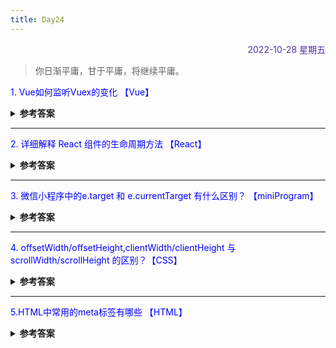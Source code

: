 ```yaml
---
title: Day24
---
```


<div align="right" style="color:#512DA8">2022-10-28 星期五</div>

> 你日渐平庸，甘于平庸，将继续平庸。

<p style="color:blue">1. Vue如何监听Vuex的变化  【Vue】</p>
<details>
<summary><b>参考答案</b></summary>

1. 通过 watch 方法监听

```JavaScript
const app = createApp({
    watch: {
        '$store.state.counter'() {
        console.log('https://day.liugezhou.online');
        }
    }
})
```

2. 使用 vuex 提供的 API：`store.subscribe()`

```JavaScript
store.subscribe((mutation, state) => {
    if (mutation.type === 'add') {
        console.log('counter change in subscribe()!');
    }
})
```

总结：

- watch 方式简单好用，且能获取变化前后值，首选；
- subscribe 方法会被所有 commit 行为触发，因此还需要判断 mutation.type，用起来略繁琐，一般用于 vuex 插件中。

</details>

<hr/>
<p style="color:blue">2. 详细解释 React 组件的生命周期方法 【React】 </p>
<details>
<summary><b>参考答案</b></summary>

一些最重要的生命周期方法是：

- componentWillMount() – 在渲染之前执行，在客户端和服务器端都会执行。
- componentDidMount() – 仅在第一次渲染后在客户端执行。
- componentWillReceiveProps() – 当从父类接收到 props 并且在调用另一个渲染器之前调用。
- shouldComponentUpdate() – 根据特定条件返回 true 或 false。如果你希望更新组件，请返回true 否则返回 false。默认情况下，它返回 false。
- componentWillUpdate() – 在 DOM 中进行渲染之前调用。
- componentDidUpdate() – 在渲染发生后立即调用。
- componentWillUnmount() – 从 DOM 卸载组件后调用。用于清理内存空间。

</details>

<hr/>
<p style="color:blue">3. 微信小程序中的e.target 和 e.currentTarget 有什么区别？ 【miniProgram】</p>
<details>
<summary><b>参考答案</b></summary>

e.target与e.currentTarget的区别尤其是涉及到页面传值时，特别有用。

- e.target：触发事件的元素
- e.currentTarget：绑定事件的元素

简答举例:   
有一个父元素绑定了事件，父元素中有A B两个子元素,当我们点击A或者B元素的时候，这个时候e.target指的是A或B，e.currentTarget指的是父元素。   

即：
1. 如果绑定的事件所在组件没有子元素，则用e.target===e.currentTarget一样；
2. 如果事件绑定在父元素中，且该父元素有子元素，当用e.currentTarget时，不管点击父元素所在区域还是子元素（当前事件），都正确执行，若用e.target时，点击父元素所在区域无错，点击子元素区域，执行报错-------》报错的原因是事件没绑定在子元素上，是在父元素上，子元素要用e.currentTarget才正确！

总之：使用e.target时要注意，e.currentTarget就无所谓了~

</details>

<hr/>
<p style="color:blue">4. offsetWidth/offsetHeight,clientWidth/clientHeight 与 scrollWidth/scrollHeight 的区别？【CSS】 </p>

<details>
<summary><b>参考答案</b></summary>

- clientWidth/clientHeight 返回的是元素的内部宽度，它的值只包含 content + padding，如果有滚动条，不包含滚动条。 clientTop 返回的是上边框的宽度。 clientLeft 返回的左边框的宽度。 

- offsetWidth/offsetHeight 返回的是元素的布局宽度，它的值包含 content + padding + border 包含了滚动条。 offsetTop 返回的是当前元素相对于其 offsetParent 元素的顶部的距离。 offsetLeft 返回的是当前元素相对于其 offsetParent 元素的左部的距离。 

- scrollWidth/scrollHeight 返回值包含 content + padding + 溢出内容的尺寸。 scrollTop 属性返回的是一个元素的内容垂直滚动的像素数。 scrollLeft 属性返回的是元素滚动条到元素左边的距离。

</details>

<hr/>
<p style="color:blue">5.HTML中常⽤的meta标签有哪些 【HTML】 </p>

<details>
<summary><b>参考答案</b></summary>

meta 标签由 name 和 content 属性定义，用来描述网页文档的属性，比如网页的作者，网页描述，关键词等，除了HTTP标准固定了一些name作为大家使用的共识，开发者还可以自定义name。
- `<meta charset="UTF-8" >` : 用来描述HTML文档的编码类型
- `<meta name="keywords" content="关键词" />` : 页面关键字设置
- `<meta name="description" content="页面描述内容" />` : 页面描述设置
- `<meta http-equiv="refresh" content="0;url=" />` : 页面重定向和刷新
- `<meta name="viewport" content="width=device-width, initial-scale=1, maximum-scale=1">` :适配移动端，可以控制视口的大小和比例：
- `<meta name="robots" content="index,follow" />`:<meta name="robots" content="index,follow" />
  content参数有：
    - all：文件将被检索，且页面上的链接可以被查询；
    - none：文件将不被检索，且页面上的链接不可以被查询；
    - index：文件将被检索；
    - follow：页面上的链接可以被查询；
    - noindex：文件将不被检索；
    - nofollow：页面上的链接不可以被查询。

</details>

<comment/>